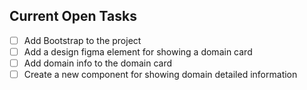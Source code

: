 ## Current Open Tasks

- [ ] Add Bootstrap to the project
- [ ] Add a design figma element for showing a domain card
- [ ] Add domain info to the domain card
- [ ] Create a new component for showing domain detailed information